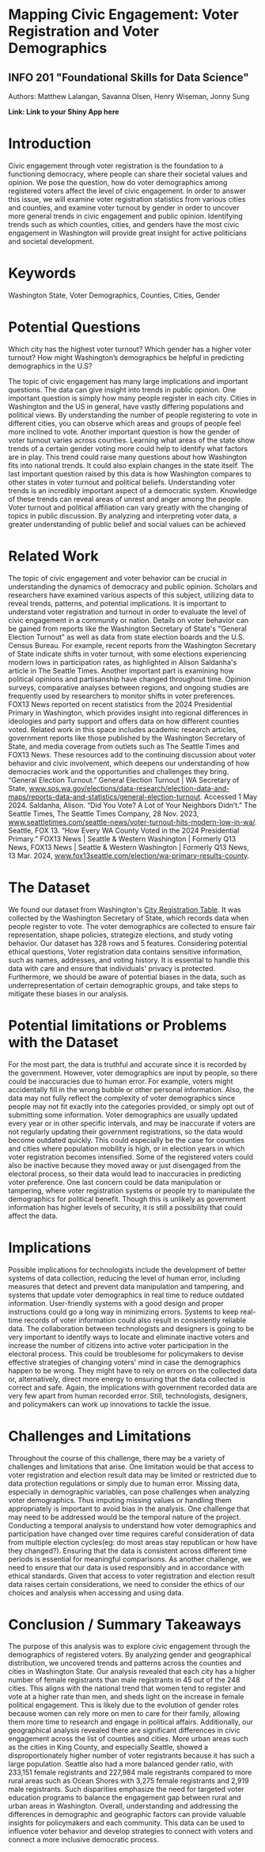 # Mapping Civic Engagement: Voter Registration and Voter Demographics
## INFO 201 "Foundational Skills for Data Science"

Authors: Matthew Lalangan, Savanna Olsen, Henry Wiseman, Jonny Sung

**Link: Link to your Shiny App here**

# Introduction
Civic engagement through voter registration is the foundation to a functioning democracy, where people can share their societal values and opinion. We pose the question, how do voter demographics among registered voters affect the level of civic engagement. In order to answer this issue, we will examine voter registration statistics from various cities and counties, and examine voter turnout by gender in order to uncover more general trends in civic engagement and public opinion. Identifying trends such as which counties, cities, and genders have the most civic engagement in Washington will provide great insight for active politicians and societal development.

# Keywords
Washington State, Voter Demographics, Counties, Cities, Gender

# Potential Questions
Which city has the highest voter turnout?
Which gender has a higher voter turnout?
How might Washington’s demographics be helpful in predicting demographics in the U.S?

The topic of civic engagement has many large implications and important questions. The data can give insight into trends in public opinion. One important question is simply how many people register in each city. Cities in Washington and the US in general, have vastly differing populations and political views. By understanding the number of people registering to vote in different cities, you can observe which areas and groups of people feel more inclined to vote. Another important question is how the gender of voter turnout varies across counties. Learning what areas of the state show trends of a certain gender voting more could help to identify what factors are in play. This trend could raise many questions about how Washington fits into national trends. It could also explain changes in the state itself. The last important question raised by this data is how Washington compares to other states in voter turnout and political beliefs. Understanding voter trends is an incredibly important aspect of a democratic system. Knowledge of these trends can reveal areas of unrest and anger among the people. Voter turnout and political affiliation can vary greatly with the changing of topics in public discussion. By analyzing and interpreting voter data, a greater understanding of public belief and social values can be achieved

# Related Work
The topic of civic engagement and voter behavior can be crucial in understanding the dynamics of democracy and public opinion. Scholars and researchers have examined various aspects of this subject, utilizing data to reveal trends, patterns, and potential implications. It is important to understand voter registration and turnout in order to evaluate the level of civic engagement in a community or nation. Details on voter behavior can be gained from reports like the Washington Secretary of State's "General Election Turnout" as well as data from state election boards and the U.S. Census Bureau. For example, recent reports from the Washington Secretary of State indicate shifts in voter turnout, with some elections experiencing modern lows in participation rates, as highlighted in Alison Saldanha's article in The Seattle Times. Another important part is examining how political opinions and partisanship have changed throughout time. Opinion surveys, comparative analyses between regions, and ongoing studies are frequently used by researchers to monitor shifts in voter preferences. FOX13 News reported on recent statistics from the 2024 Presidential Primary in Washington, which provides insight into regional differences in ideologies and party support and offers data on how different counties voted. Related work in this space includes academic research articles, government reports like those published by the Washington Secretary of State, and media coverage from outlets such as The Seattle Times and FOX13 News. These resources add to the continuing discussion about voter behavior and civic involvement, which deepens our understanding of how democracies work and the opportunities and challenges they bring.
“General Election Turnout.” General Election Turnout | WA Secretary of State, www.sos.wa.gov/elections/data-research/election-data-and-maps/reports-data-and-statistics/general-election-turnout. Accessed 1 May 2024.
Saldanha, Alison. “Did You Vote? A Lot of Your Neighbors Didn’t.” The Seattle Times, The Seattle Times Company, 28 Nov. 2023, www.seattletimes.com/seattle-news/voter-turnout-hits-modern-low-in-wa/.
Seattle, FOX 13. “How Every WA County Voted in the 2024 Presidential Primary.” FOX13 News | Seattle & Western Washington | Formerly Q13 News, FOX13 News | Seattle & Western Washington | Formerly Q13 News, 13 Mar. 2024, www.fox13seattle.com/election/wa-primary-results-county.

# The Dataset
We found our dataset from Washington's [City Registration Table](https://www.sos.wa.gov/elections/data-research/election-data-and-maps/reports-data-and-statistics/voter-demographics). It was collected by the Washington Secretary of State, which records data when people register to vote. The voter demographics are collected to ensure fair representation, shape policies, strategize elections, and study voting behavior. Our dataset has 328 rows and 5 features. Considering potential ethical questions, Voter registration data contains sensitive information, such as names, addresses, and voting history. It is essential to handle this data with care and ensure that individuals' privacy is protected. Furthermore, we should be aware of potential biases in the data, such as underrepresentation of certain demographic groups, and take steps to mitigate these biases in our analysis.

# Potential limitations or Problems with the Dataset
For the most part, the data is truthful and accurate since it is recorded by the government. However, voter demographics are input by people, so there could be inaccuracies due to human error. For example, voters might accidentally fill in the wrong bubble or other personal information. Also, the data may not fully reflect the complexity of voter demographics since people may not fit exactly into the categories provided, or simply opt out of submitting some information. Voter demographics are usually updated every year or in other specific intervals, and may be inaccurate if voters are not regularly updating their government registrations, so the data would become outdated quickly. This could especially be the case for counties and cities where population mobility is high, or in election years in which voter registration becomes intensified. Some of the registered voters could also be inactive because they moved away or just disengaged from the electoral process, so their data would lead to inaccuracies in predicting voter preference. One last concern could be data manipulation or tampering, where voter registration systems or people try to manipulate the demographics for political benefit. Though this is unlikely as government information has higher levels of security, it is still a possibility that could affect the data.

# Implications
Possible implications for technologists include the development of better systems of data collection, reducing the level of human error, including measures that detect and prevent data manipulation and tampering, and systems that update voter demographics in real time to reduce outdated information. User-friendly systems with a good design and proper instructions could go a long way in minimizing errors. Systems to keep real-time records of voter information could also result in consistently reliable data. The collaboration between technologists and designers is going to be very important to identify ways to locate and eliminate inactive voters and increase the number of citizens into active voter participation in the electoral process. This could be troublesome for policymakers to devise effective strategies of changing voters' mind in case the demographics happen to be wrong. They might have to rely on errors on the collected data or, alternatively, direct more energy to ensuring that the data collected is correct and safe. Again, the implications with government recorded data are very few apart from human recorded error. Still, technologists, designers, and policymakers can work up innovations to tackle the issue.

# Challenges and Limitations
Throughout the course of this challenge, there may be a variety of challenges and limitations that arise. One limitation would be that access to voter registration and election result data may be limited or restricted due to data protection regulations or simply due to human error. Missing data, especially in demographic variables, can pose challenges when analyzing voter demographics. Thus imputing missing values or handling them appropriately is important to avoid bias in the analysis. One challenge that may need to be addressed would be the temporal nature of the project. Conducting a temporal analysis to understand how voter demographics and participation have changed over time requires careful consideration of data from multiple election cycles(eg: do most areas stay republican or how have they changed?). Ensuring that the data is consistent across different time periods is essential for meaningful comparisons. As another challenge, we need to ensure that our data is used responsibly and in accordance with ethical standards. Given that access to voter registration and election result data raises certain considerations, we need to consider the ethics of our choices and analysis when accessing and using data.

# Conclusion / Summary Takeaways

The purpose of this analysis was to explore civic engagement through the demographics of registered voters. By analyzing gender and geographical distribution, we uncovered trends and patterns across the counties and cities in Washington State. Our analysis revealed that each city has a higher number of female registrants than male registrants in 45 out of the 248 cities. This aligns with the national trend that women tend to register and vote at a higher rate than men, and sheds light on the increase in female political engagement. This is likely due to the evolution of gender roles because women can rely more on men to care for their family, allowing them more time to research and engage in political affairs. Additionally, our geographical analysis revealed there are significant differences in civic engagement across the list of counties and cities. More urban areas such as the cities in King County, and especially Seattle, showed a disproportionately higher number of voter registrants because it has such a large population. Seattle also had a more balanced gender ratio, with 233,151 female registrants and 227,984 male registrants compared to more rural areas such as Ocean Shores with 3,275 female registrants and 2,919 male registrants. Such disparities emphasize the need for targeted voter education programs to balance the engagement gap between rural and urban areas in Washington. Overall, understanding and addressing the differences in demographic and geographic factors can provide valuable insights for policymakers and each community. This data can be used to influence voter behavior and develop strategies to connect with voters and connect a more inclusive democratic process.  
